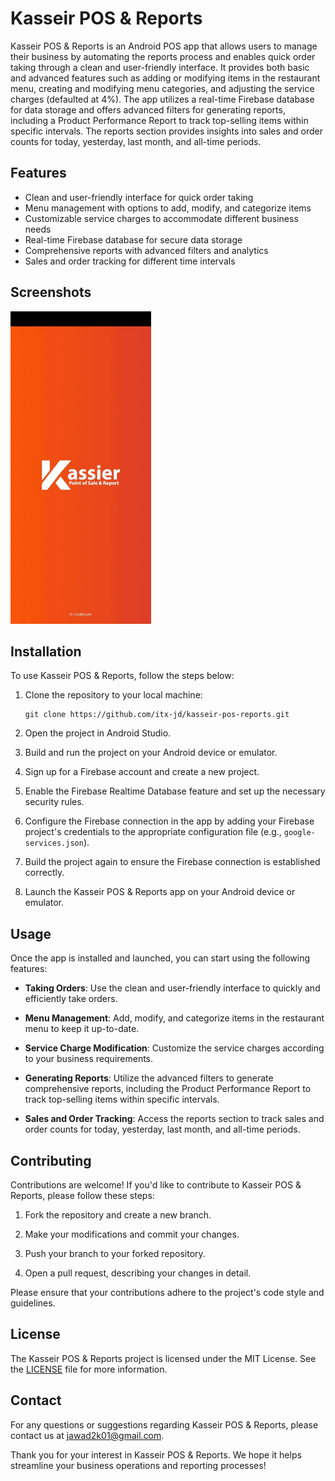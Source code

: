 # Kasseir POS & Reports

Kasseir POS & Reports is an Android POS app that allows users to manage their business by automating the reports process and enables quick order taking through a clean and user-friendly interface. It provides both basic and advanced features such as adding or modifying items in the restaurant menu, creating and modifying menu categories, and adjusting the service charges (defaulted at 4%). The app utilizes a real-time Firebase database for data storage and offers advanced filters for generating reports, including a Product Performance Report to track top-selling items within specific intervals. The reports section provides insights into sales and order counts for today, yesterday, last month, and all-time periods.

## Features

- Clean and user-friendly interface for quick order taking
- Menu management with options to add, modify, and categorize items
- Customizable service charges to accommodate different business needs
- Real-time Firebase database for secure data storage
- Comprehensive reports with advanced filters and analytics
- Sales and order tracking for different time intervals

## Screenshots

![](images/kassier.gif)

## Installation

To use Kasseir POS & Reports, follow the steps below:

1. Clone the repository to your local machine:

   ```shell
   git clone https://github.com/itx-jd/kasseir-pos-reports.git
   ```

2. Open the project in Android Studio.

3. Build and run the project on your Android device or emulator.

4. Sign up for a Firebase account and create a new project.

5. Enable the Firebase Realtime Database feature and set up the necessary security rules.

6. Configure the Firebase connection in the app by adding your Firebase project's credentials to the appropriate configuration file (e.g., `google-services.json`).

7. Build the project again to ensure the Firebase connection is established correctly.

8. Launch the Kasseir POS & Reports app on your Android device or emulator.

## Usage

Once the app is installed and launched, you can start using the following features:

- **Taking Orders**: Use the clean and user-friendly interface to quickly and efficiently take orders.

- **Menu Management**: Add, modify, and categorize items in the restaurant menu to keep it up-to-date.

- **Service Charge Modification**: Customize the service charges according to your business requirements.

- **Generating Reports**: Utilize the advanced filters to generate comprehensive reports, including the Product Performance Report to track top-selling items within specific intervals.

- **Sales and Order Tracking**: Access the reports section to track sales and order counts for today, yesterday, last month, and all-time periods.

## Contributing

Contributions are welcome! If you'd like to contribute to Kasseir POS & Reports, please follow these steps:

1. Fork the repository and create a new branch.

2. Make your modifications and commit your changes.

3. Push your branch to your forked repository.

4. Open a pull request, describing your changes in detail.

Please ensure that your contributions adhere to the project's code style and guidelines.

## License

The Kasseir POS & Reports project is licensed under the MIT License. See the [LICENSE](./LICENSE) file for more information.

## Contact

For any questions or suggestions regarding Kasseir POS & Reports, please contact us at jawad2k01@gmail.com.

Thank you for your interest in Kasseir POS & Reports. We hope it helps streamline your business operations and reporting processes!

